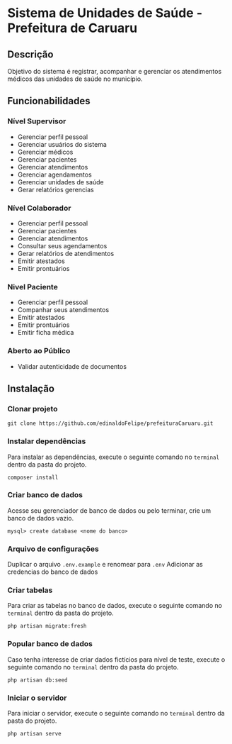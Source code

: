 # Sistema de Unidades de Saúde - Prefeitura de Caruaru

## Descrição

Objetivo do sistema é registrar, acompanhar e gerenciar os atendimentos médicos das unidades de saúde no município.

## Funcionabilidades
### Nível Supervisor
- Gerenciar perfil pessoal
- Gerenciar usuários do sistema
- Gerenciar médicos
- Gerenciar pacientes
- Gerenciar atendimentos
- Gerenciar agendamentos
- Gerenciar unidades de saúde
- Gerar relatórios gerencias

### Nível Colaborador
- Gerenciar perfil pessoal
- Gerenciar pacientes
- Gerenciar atendimentos
- Consultar seus agendamentos
- Gerar relatórios de atendimentos
- Emitir atestados
- Emitir prontuários

### Nivel Paciente
- Gerenciar perfil pessoal
- Companhar seus atendimentos
- Emitir atestados
- Emitir prontuários
- Emitir ficha médica

### Aberto ao Público
- Validar autenticidade de documentos

## Instalação

### Clonar projeto
```
git clone https://github.com/edinaldoFelipe/prefeituraCaruaru.git
```

### Instalar dependências
Para instalar as dependências, execute o seguinte comando no `terminal` dentro da pasta do projeto.
```
composer install
```

### Criar banco de dados
Acesse seu gerenciador de banco de dados ou pelo terminar, crie um banco de dados vazio.
```
mysql> create database <nome do banco>
```

### Arquivo de configurações
Duplicar o arquivo `.env.example` e renomear para `.env`
Adicionar as credencias do banco de dados

### Criar tabelas
Para criar as tabelas no banco de dados, execute o seguinte comando no `terminal` dentro da pasta do projeto.
```
php artisan migrate:fresh
```

### Popular banco de dados
Caso tenha interesse de criar dados fictícios para nível de teste, execute o seguinte comando no `terminal` dentro da pasta do projeto.
```
php artisan db:seed
```

### Iniciar o servidor
Para iniciar o servidor, execute o seguinte comando no `terminal` dentro da pasta do projeto.
```
php artisan serve
```